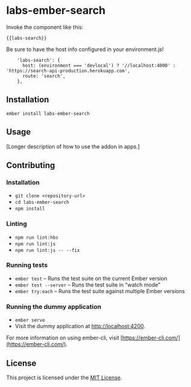 labs-ember-search
==============================================================================

Invoke the component like this:
```
{{labs-search}}
```

Be sure to have the host info configured in your environment.js!
```
    'labs-search': {
      host: (environment === 'devlocal') ? '//localhost:4000' : 'https://search-api-production.herokuapp.com',
      route: 'search',
    },
```

Installation
------------------------------------------------------------------------------

```
ember install labs-ember-search
```


Usage
------------------------------------------------------------------------------

[Longer description of how to use the addon in apps.]


Contributing
------------------------------------------------------------------------------

### Installation

* `git clone <repository-url>`
* `cd labs-ember-search`
* `npm install`

### Linting

* `npm run lint:hbs`
* `npm run lint:js`
* `npm run lint:js -- --fix`

### Running tests

* `ember test` – Runs the test suite on the current Ember version
* `ember test --server` – Runs the test suite in "watch mode"
* `ember try:each` – Runs the test suite against multiple Ember versions

### Running the dummy application

* `ember serve`
* Visit the dummy application at [http://localhost:4200](http://localhost:4200).

For more information on using ember-cli, visit [https://ember-cli.com/](https://ember-cli.com/).

License
------------------------------------------------------------------------------

This project is licensed under the [MIT License](LICENSE.md).
